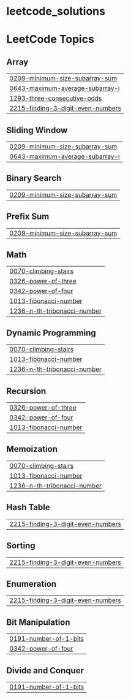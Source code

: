 # leetcode_solutions
<!---LeetCode Topics Start-->
# LeetCode Topics
## Array
|  |
| ------- |
| [0209-minimum-size-subarray-sum](https://github.com/SmitNVaghasiya/leetcode_solutions/tree/master/0209-minimum-size-subarray-sum) |
| [0643-maximum-average-subarray-i](https://github.com/SmitNVaghasiya/leetcode_solutions/tree/master/0643-maximum-average-subarray-i) |
| [1293-three-consecutive-odds](https://github.com/SmitNVaghasiya/leetcode_solutions/tree/master/1293-three-consecutive-odds) |
| [2215-finding-3-digit-even-numbers](https://github.com/SmitNVaghasiya/leetcode_solutions/tree/master/2215-finding-3-digit-even-numbers) |
## Sliding Window
|  |
| ------- |
| [0209-minimum-size-subarray-sum](https://github.com/SmitNVaghasiya/leetcode_solutions/tree/master/0209-minimum-size-subarray-sum) |
| [0643-maximum-average-subarray-i](https://github.com/SmitNVaghasiya/leetcode_solutions/tree/master/0643-maximum-average-subarray-i) |
## Binary Search
|  |
| ------- |
| [0209-minimum-size-subarray-sum](https://github.com/SmitNVaghasiya/leetcode_solutions/tree/master/0209-minimum-size-subarray-sum) |
## Prefix Sum
|  |
| ------- |
| [0209-minimum-size-subarray-sum](https://github.com/SmitNVaghasiya/leetcode_solutions/tree/master/0209-minimum-size-subarray-sum) |
## Math
|  |
| ------- |
| [0070-climbing-stairs](https://github.com/SmitNVaghasiya/leetcode_solutions/tree/master/0070-climbing-stairs) |
| [0326-power-of-three](https://github.com/SmitNVaghasiya/leetcode_solutions/tree/master/0326-power-of-three) |
| [0342-power-of-four](https://github.com/SmitNVaghasiya/leetcode_solutions/tree/master/0342-power-of-four) |
| [1013-fibonacci-number](https://github.com/SmitNVaghasiya/leetcode_solutions/tree/master/1013-fibonacci-number) |
| [1236-n-th-tribonacci-number](https://github.com/SmitNVaghasiya/leetcode_solutions/tree/master/1236-n-th-tribonacci-number) |
## Dynamic Programming
|  |
| ------- |
| [0070-climbing-stairs](https://github.com/SmitNVaghasiya/leetcode_solutions/tree/master/0070-climbing-stairs) |
| [1013-fibonacci-number](https://github.com/SmitNVaghasiya/leetcode_solutions/tree/master/1013-fibonacci-number) |
| [1236-n-th-tribonacci-number](https://github.com/SmitNVaghasiya/leetcode_solutions/tree/master/1236-n-th-tribonacci-number) |
## Recursion
|  |
| ------- |
| [0326-power-of-three](https://github.com/SmitNVaghasiya/leetcode_solutions/tree/master/0326-power-of-three) |
| [0342-power-of-four](https://github.com/SmitNVaghasiya/leetcode_solutions/tree/master/0342-power-of-four) |
| [1013-fibonacci-number](https://github.com/SmitNVaghasiya/leetcode_solutions/tree/master/1013-fibonacci-number) |
## Memoization
|  |
| ------- |
| [0070-climbing-stairs](https://github.com/SmitNVaghasiya/leetcode_solutions/tree/master/0070-climbing-stairs) |
| [1013-fibonacci-number](https://github.com/SmitNVaghasiya/leetcode_solutions/tree/master/1013-fibonacci-number) |
| [1236-n-th-tribonacci-number](https://github.com/SmitNVaghasiya/leetcode_solutions/tree/master/1236-n-th-tribonacci-number) |
## Hash Table
|  |
| ------- |
| [2215-finding-3-digit-even-numbers](https://github.com/SmitNVaghasiya/leetcode_solutions/tree/master/2215-finding-3-digit-even-numbers) |
## Sorting
|  |
| ------- |
| [2215-finding-3-digit-even-numbers](https://github.com/SmitNVaghasiya/leetcode_solutions/tree/master/2215-finding-3-digit-even-numbers) |
## Enumeration
|  |
| ------- |
| [2215-finding-3-digit-even-numbers](https://github.com/SmitNVaghasiya/leetcode_solutions/tree/master/2215-finding-3-digit-even-numbers) |
## Bit Manipulation
|  |
| ------- |
| [0191-number-of-1-bits](https://github.com/SmitNVaghasiya/leetcode_solutions/tree/master/0191-number-of-1-bits) |
| [0342-power-of-four](https://github.com/SmitNVaghasiya/leetcode_solutions/tree/master/0342-power-of-four) |
## Divide and Conquer
|  |
| ------- |
| [0191-number-of-1-bits](https://github.com/SmitNVaghasiya/leetcode_solutions/tree/master/0191-number-of-1-bits) |
<!---LeetCode Topics End-->